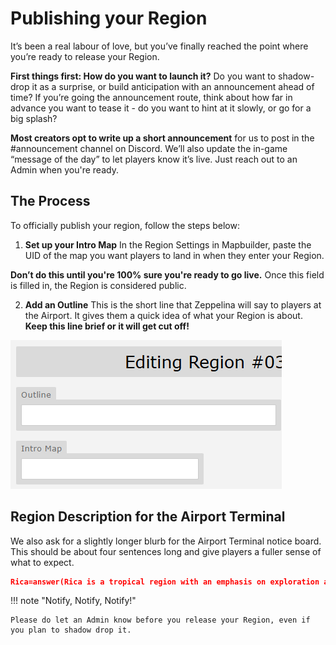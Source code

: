# Publishing your Region

It’s been a real labour of love, but you’ve finally reached the point where you’re ready to release your Region.

**First things first: How do you want to launch it?**
Do you want to shadow-drop it as a surprise, or build anticipation with an announcement ahead of time? If you’re going the announcement route, think about how far in advance you want to tease it - do you want to hint at it slowly, or go for a big splash?

**Most creators opt to write up a short announcement** for us to post in the #announcement channel on Discord. We’ll also update the in-game “message of the day” to let players know it’s live. Just reach out to an Admin when you're ready.

## The Process
To officially publish your region, follow the steps below:

1. **Set up your Intro Map**
 In the Region Settings in Mapbuilder, paste the UID of the map you want players to land in when they enter your Region.
 
 **Don’t do this until you're 100% sure you're ready to go live.** Once this field is filled in, the Region is considered public.

2. **Add an Outline**
 This is the short line that Zeppelina will say to players at the Airport. It gives them a quick idea of what your Region is about. **Keep this line brief or it will get cut off!**

 ![](assets/publishingregion.png)

## Region Description for the Airport Terminal
We also ask for a slightly longer blurb for the Airport Terminal notice board. This should be about four sentences long and give players a fuller sense of what to expect.

```json
Rica=answer(Rica is a tropical region with an emphasis on exploration and features over 200 Pokemon, both new and old!|Prove your strength by defeating four gym leaders. Their badges allow you to explore deeper into the dangerous wilderness to uncover the source of the vicious wild Pokemon.|Trainers prefer double battles here, and the dungeons can be challenging, so come prepared!|Rica is complete through Rosewood Town, about halfway through the story. You can unlock the Global PC after defeating the second gym leader. The third gym will be releasing very soon!|Read about additional regions by selecting a category.)
```

!!! note "Notify, Notify, Notify!"

    Please do let an Admin know before you release your Region, even if you plan to shadow drop it.
